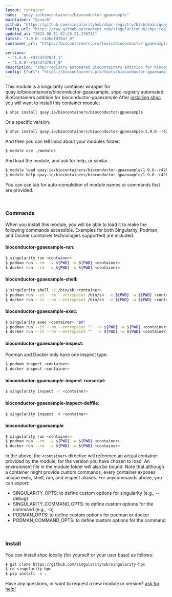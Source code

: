 ```yaml
---
layout: container
name:  "quay.io/biocontainers/bioconductor-gpaexample"
maintainer: "@vsoch"
github: "https://github.com/singularityhub/shpc-registry/blob/main/quay.io/biocontainers/bioconductor-gpaexample/container.yaml"
config_url: "https://raw.githubusercontent.com/singularityhub/shpc-registry/main/quay.io/biocontainers/bioconductor-gpaexample/container.yaml"
updated_at: "2023-08-11 02:28:21.276741"
latest: "1.9.0--r42hdfd78af_0"
container_url: "https://biocontainers.pro/tools/bioconductor-gpaexample"

versions:
 - "1.6.0--r41hdfd78af_1"
 - "1.9.0--r42hdfd78af_0"
description: "shpc-registry automated BioContainers addition for bioconductor-gpaexample"
config: {"url": "https://biocontainers.pro/tools/bioconductor-gpaexample", "maintainer": "@vsoch", "description": "shpc-registry automated BioContainers addition for bioconductor-gpaexample", "latest": {"1.9.0--r42hdfd78af_0": "sha256:7943d7e8d3beaa5c4462e186e259f7e6de2b4ae2530c7b46b70004b260ba0b68"}, "tags": {"1.6.0--r41hdfd78af_1": "sha256:5cbe9805e6dbd801fc71821d03c3705f8202fe6949bfb37223a952132f0e05e3", "1.9.0--r42hdfd78af_0": "sha256:7943d7e8d3beaa5c4462e186e259f7e6de2b4ae2530c7b46b70004b260ba0b68"}, "docker": "quay.io/biocontainers/bioconductor-gpaexample"}
---
```


This module is a singularity container wrapper for quay.io/biocontainers/bioconductor-gpaexample.
shpc-registry automated BioContainers addition for bioconductor-gpaexample
After [installing shpc](#install) you will want to install this container module:


```bash
$ shpc install quay.io/biocontainers/bioconductor-gpaexample
```

Or a specific version:

```bash
$ shpc install quay.io/biocontainers/bioconductor-gpaexample:1.9.0--r42hdfd78af_0
```

And then you can tell lmod about your modules folder:

```bash
$ module use ./modules
```

And load the module, and ask for help, or similar.

```bash
$ module load quay.io/biocontainers/bioconductor-gpaexample/1.9.0--r42hdfd78af_0
$ module help quay.io/biocontainers/bioconductor-gpaexample/1.9.0--r42hdfd78af_0
```

You can use tab for auto-completion of module names or commands that are provided.

<br>

### Commands

When you install this module, you will be able to load it to make the following commands accessible.
Examples for both Singularity, Podman, and Docker (container technologies supported) are included.

#### bioconductor-gpaexample-run:

```bash
$ singularity run <container>
$ podman run --rm  -v ${PWD} -w ${PWD} <container>
$ docker run --rm  -v ${PWD} -w ${PWD} <container>
```

#### bioconductor-gpaexample-shell:

```bash
$ singularity shell -s /bin/sh <container>
$ podman run --it --rm --entrypoint /bin/sh  -v ${PWD} -w ${PWD} <container>
$ docker run --it --rm --entrypoint /bin/sh  -v ${PWD} -w ${PWD} <container>
```

#### bioconductor-gpaexample-exec:

```bash
$ singularity exec <container> "$@"
$ podman run --it --rm --entrypoint ""  -v ${PWD} -w ${PWD} <container> "$@"
$ docker run --it --rm --entrypoint ""  -v ${PWD} -w ${PWD} <container> "$@"
```

#### bioconductor-gpaexample-inspect:

Podman and Docker only have one inspect type.

```bash
$ podman inspect <container>
$ docker inspect <container>
```

#### bioconductor-gpaexample-inspect-runscript:

```bash
$ singularity inspect -r <container>
```

#### bioconductor-gpaexample-inspect-deffile:

```bash
$ singularity inspect -d <container>
```



#### bioconductor-gpaexample

```bash
$ singularity run <container>
$ podman run --rm  -v ${PWD} -w ${PWD} <container>
$ docker run --rm  -v ${PWD} -w ${PWD} <container>
```


In the above, the `<container>` directive will reference an actual container provided
by the module, for the version you have chosen to load. An environment file in the
module folder will also be bound. Note that although a container
might provide custom commands, every container exposes unique exec, shell, run, and
inspect aliases. For anycommands above, you can export:

 - SINGULARITY_OPTS: to define custom options for singularity (e.g., --debug)
 - SINGULARITY_COMMAND_OPTS: to define custom options for the command (e.g., -b)
 - PODMAN_OPTS: to define custom options for podman or docker
 - PODMAN_COMMAND_OPTS: to define custom options for the command

<br>

### Install

You can install shpc locally (for yourself or your user base) as follows:

```bash
$ git clone https://github.com/singularityhub/singularity-hpc
$ cd singularity-hpc
$ pip install -e .
```

Have any questions, or want to request a new module or version? [ask for help!](https://github.com/singularityhub/singularity-hpc/issues)